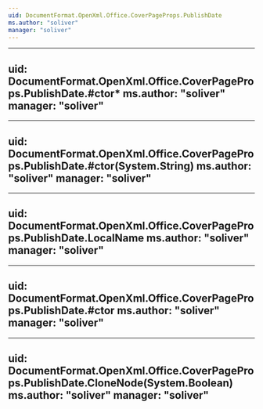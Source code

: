 ```yaml
---
uid: DocumentFormat.OpenXml.Office.CoverPageProps.PublishDate
ms.author: "soliver"
manager: "soliver"
---
```


---
uid: DocumentFormat.OpenXml.Office.CoverPageProps.PublishDate.#ctor*
ms.author: "soliver"
manager: "soliver"
---

---
uid: DocumentFormat.OpenXml.Office.CoverPageProps.PublishDate.#ctor(System.String)
ms.author: "soliver"
manager: "soliver"
---

---
uid: DocumentFormat.OpenXml.Office.CoverPageProps.PublishDate.LocalName
ms.author: "soliver"
manager: "soliver"
---

---
uid: DocumentFormat.OpenXml.Office.CoverPageProps.PublishDate.#ctor
ms.author: "soliver"
manager: "soliver"
---

---
uid: DocumentFormat.OpenXml.Office.CoverPageProps.PublishDate.CloneNode(System.Boolean)
ms.author: "soliver"
manager: "soliver"
---
